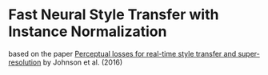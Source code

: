 # Fast Neural Style Transfer with Instance Normalization
based on the paper [Perceptual losses for real-time style transfer and super-resolution](https://arxiv.org/abs/1603.08155) by Johnson et al. (2016)
